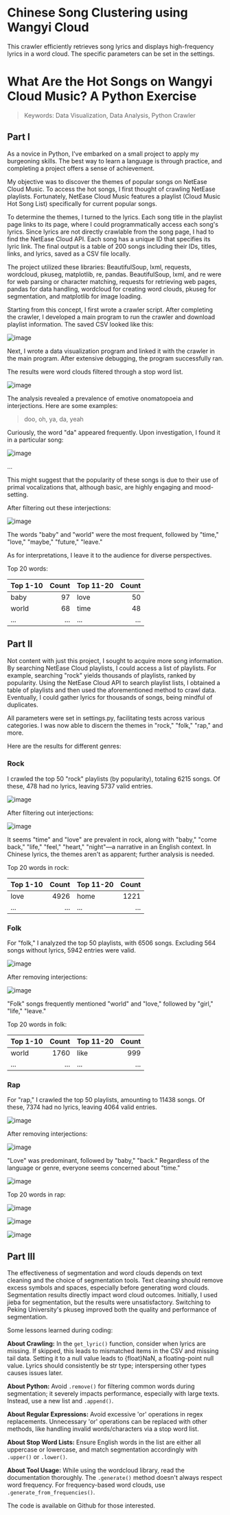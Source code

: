# Chinese Song Clustering using Wangyi Cloud

This crawler efficiently retrieves song lyrics and displays high-frequency lyrics in a word cloud. The specific parameters can be set in the settings.

# What Are the Hot Songs on Wangyi Cloud Music? A Python Exercise

> Keywords: Data Visualization, Data Analysis, Python Crawler

## Part I

As a novice in Python, I've embarked on a small project to apply my burgeoning skills. The best way to learn a language is through practice, and completing a project offers a sense of achievement.

My objective was to discover the themes of popular songs on NetEase Cloud Music. To access the hot songs, I first thought of crawling NetEase playlists. Fortunately, NetEase Cloud Music features a playlist (Cloud Music Hot Song List) specifically for current popular songs.

To determine the themes, I turned to the lyrics. Each song title in the playlist page links to its page, where I could programmatically access each song's lyrics. Since lyrics are not directly crawlable from the song page, I had to find the NetEase Cloud API. Each song has a unique ID that specifies its lyric link. The final output is a table of 200 songs including their IDs, titles, links, and lyrics, saved as a CSV file locally.

The project utilized these libraries: BeautifulSoup, lxml, requests, wordcloud, pkuseg, matplotlib, re, pandas. BeautifulSoup, lxml, and re were for web parsing or character matching, requests for retrieving web pages, pandas for data handling, wordcloud for creating word clouds, pkuseg for segmentation, and matplotlib for image loading.

Starting from this concept, I first wrote a crawler script. After completing the crawler, I developed a main program to run the crawler and download playlist information. The saved CSV looked like this:

![image](https://github.com/AndyZhang1999/Wangyicloud_music_lyric_networks/assets/90740478/d8be3d25-7065-4b95-8913-de12e43f9427)


Next, I wrote a data visualization program and linked it with the crawler in the main program. After extensive debugging, the program successfully ran.

The results were word clouds filtered through a stop word list.

![image](https://github.com/AndyZhang1999/Wangyicloud_music_lyric_networks/assets/90740478/da52ddc8-84ce-4cac-af5f-f825221e89cf)


The analysis revealed a prevalence of emotive onomatopoeia and interjections. Here are some examples:

> doo, oh, ya, da, yeah

Curiously, the word "da" appeared frequently. Upon investigation, I found it in a particular song:

![image](https://github.com/AndyZhang1999/Wangyicloud_music_lyric_networks/assets/90740478/9752096c-2ee5-4df1-9539-bf1af8821d03)


...

This might suggest that the popularity of these songs is due to their use of primal vocalizations that, although basic, are highly engaging and mood-setting.

After filtering out these interjections:

![image](https://github.com/AndyZhang1999/Wangyicloud_music_lyric_networks/assets/90740478/0fa1b424-2a57-4904-a168-e586f5ddfb3b)


The words "baby" and "world" were the most frequent, followed by "time," "love," "maybe," "future," "leave."

As for interpretations, I leave it to the audience for diverse perspectives.

Top 20 words:

| Top 1-10 | Count | Top 11-20 | Count |
| :------ | ----: | :------- | ----: |
| baby    |   97 | love     |   50 |
| world   |   68 | time     |   48 |
| ...     |  ... | ...      |  ... |

## Part II

Not content with just this project, I sought to acquire more song information. By searching NetEase Cloud playlists, I could access a list of playlists. For example, searching "rock" yields thousands of playlists, ranked by popularity. Using the NetEase Cloud API to search playlist lists, I obtained a table of playlists and then used the aforementioned method to crawl data. Eventually, I could gather lyrics for thousands of songs, being mindful of duplicates.

All parameters were set in settings.py, facilitating tests across various categories. I was now able to discern the themes in "rock," "folk," "rap," and more.

Here are the results for different genres:

### Rock

I crawled the top 50 "rock" playlists (by popularity), totaling 6215 songs. Of these, 478 had no lyrics, leaving 5737 valid entries.

![image](https://github.com/AndyZhang1999/Wangyicloud_music_lyric_networks/assets/90740478/fe137ca6-09fc-4e41-81b8-4612761391e7)


After filtering out interjections:

![image](https://github.com/AndyZhang1999/Wangyicloud_music_lyric_networks/assets/90740478/09661abe-28be-4403-ad1d-4cfa4b91ba2b)


It seems "time" and "love" are prevalent in rock, along with "baby," "come back," "life," "feel," "heart," "night"—a narrative in an English context. In Chinese lyrics, the themes aren't as apparent; further analysis is needed.

Top 20 words in rock:

| Top 1-10 | Count | Top 11-20 | Count |
| :----- | ----: | :------ | ----: |
| love   | 4926 | home    | 1221 |
| ...    |  ... | ...     |  ... |

### Folk

For "folk," I analyzed the top 50 playlists, with 6506 songs. Excluding 564 songs without lyrics, 5942 entries were valid.

![image](https://github.com/AndyZhang1999/Wangyicloud_music_lyric_networks/assets/90740478/3c8232b3-3e5f-4a7c-83c8-e861aa9eb110)


After removing interjections:

![image](https://github.com/AndyZhang1999/Wangyicloud_music_lyric_networks/assets/90740478/3c3e62d3-4e14-4f52-8383-99a276b75e06)


"Folk" songs frequently mentioned "world" and "love," followed by "girl," "life," "leave."

Top 20 words in folk:

| Top 1-10 | Count | Top 11-20 | Count |
| :----- | ----: | :------ | ----: |
| world  | 1760 | like    |  999 |
| ...    |  ... | ...     |  ... |

### Rap

For "rap," I crawled the top 50 playlists, amounting to 11438 songs. Of these, 7374 had no lyrics, leaving 4064 valid entries.

![image](https://github.com/AndyZhang1999/Wangyicloud_music_lyric_networks/assets/90740478/598b389d-1ea4-47ff-ab1c-78b3c442b257)


After removing interjections:

![image](https://github.com/AndyZhang1999/Wangyicloud_music_lyric_networks/assets/90740478/60b64d7e-6471-479f-8b64-ade6619832bd)


"Love" was predominant, followed by "baby," "back." Regardless of the language or genre, everyone seems concerned about "time."

![image](https://github.com/AndyZhang1999/Wangyicloud_music_lyric_networks/assets/90740478/064fc9a8-b5a8-44bf-993e-258f00c95a3d)

Top 20 words in rap:

![image](https://github.com/AndyZhang1999/Wangyicloud_music_lyric_networks/assets/90740478/06611460-e19a-464d-8d40-996f3fb68b6d)

![image](https://github.com/AndyZhang1999/Wangyicloud_music_lyric_networks/assets/90740478/4ac6065a-4cb2-4020-8005-e2e25b901dae)

![image](https://github.com/AndyZhang1999/Wangyicloud_music_lyric_networks/assets/90740478/3e6406ee-8f38-40af-87e3-1d79e43a49a8)

## Part III

The effectiveness of segmentation and word clouds depends on text cleaning and the choice of segmentation tools. Text cleaning should remove excess symbols and spaces, especially before generating word clouds. Segmentation results directly impact word cloud outcomes. Initially, I used jieba for segmentation, but the results were unsatisfactory. Switching to Peking University's pkuseg improved both the quality and performance of segmentation.

Some lessons learned during coding:

**About Crawling:** In the `get_lyric()` function, consider when lyrics are missing. If skipped, this leads to mismatched items in the CSV and missing tail data. Setting it to a null value leads to {float}NaN, a floating-point null value. Lyrics should consistently be str type; interspersing other types causes issues later.

**About Python:** Avoid `.remove()` for filtering common words during segmentation; it severely impacts performance, especially with large texts. Instead, use a new list and `.append()`.

**About Regular Expressions:** Avoid excessive 'or' operations in regex replacements. Unnecessary 'or' operations can be replaced with other methods, like handling invalid words/characters via a stop word list.

**About Stop Word Lists:** Ensure English words in the list are either all uppercase or lowercase, and match segmentation accordingly with `.upper()` or `.lower()`.

**About Tool Usage:** While using the wordcloud library, read the documentation thoroughly. The `.generate()` method doesn't always respect word frequency. For frequency-based word clouds, use `.generate_from_frequencies()`.

The code is available on Github for those interested.
